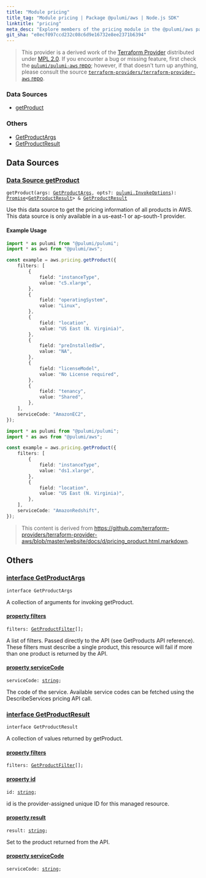 ```yaml
---
title: "Module pricing"
title_tag: "Module pricing | Package @pulumi/aws | Node.js SDK"
linktitle: "pricing"
meta_desc: "Explore members of the pricing module in the @pulumi/aws package."
git_sha: "e8ecf097ccd232c08c6d9e16732e8ee2371b6394"
---
```


<!-- WARNING: this page was generated by a tool. Do not edit it by hand. -->
<!-- To change it, please see https://github.com/pulumi/docs/tree/master/tools/tscdocgen. -->


> This provider is a derived work of the [Terraform Provider](https://github.com/terraform-providers/terraform-provider-aws)
> distributed under [MPL 2.0](https://www.mozilla.org/en-US/MPL/2.0/). If you encounter a bug or missing feature,
> first check the [`pulumi/pulumi-aws` repo](https://github.com/pulumi/pulumi-aws/issues); however, if that doesn't turn up anything,
> please consult the source [`terraform-providers/terraform-provider-aws` repo](https://github.com/terraform-providers/terraform-provider-aws/issues).






<h3>Data Sources</h3>
<ul class="api">
    <li><a href="#getProduct"><span class="symbol datasource"></span>getProduct</a></li>
</ul>

<h3>Others</h3>
<ul class="api">
    <li><a href="#GetProductArgs"><span class="symbol api"></span>GetProductArgs</a></li>
    <li><a href="#GetProductResult"><span class="symbol api"></span>GetProductResult</a></li>
</ul>



<h2 id="data-sources">Data Sources</h2>
<h3 class="pdoc-module-header" id="getProduct" data-link-title="getProduct">
    <a href="https://github.com/pulumi/pulumi-aws/blob/{{< param git_sha >}}/sdk/nodejs/pricing/getProduct.ts#L71">
        Data Source <strong>getProduct</strong>
    </a>
</h3>


<pre class="highlight"><code><span class='kd'></span>getProduct(args: <a href='#GetProductArgs'>GetProductArgs</a>, opts?: <a href='/docs/reference/pkg/nodejs/pulumi/pulumi/#InvokeOptions'>pulumi.InvokeOptions</a>): <a href='https://developer.mozilla.org/en-US/docs/Web/JavaScript/Reference/Global_Objects/Promise'>Promise</a>&lt;<a href='#GetProductResult'>GetProductResult</a>&gt; &amp; <a href='#GetProductResult'>GetProductResult</a></code></pre>


Use this data source to get the pricing information of all products in AWS.
This data source is only available in a us-east-1 or ap-south-1 provider.

#### Example Usage

```typescript
import * as pulumi from "@pulumi/pulumi";
import * as aws from "@pulumi/aws";

const example = aws.pricing.getProduct({
    filters: [
        {
            field: "instanceType",
            value: "c5.xlarge",
        },
        {
            field: "operatingSystem",
            value: "Linux",
        },
        {
            field: "location",
            value: "US East (N. Virginia)",
        },
        {
            field: "preInstalledSw",
            value: "NA",
        },
        {
            field: "licenseModel",
            value: "No License required",
        },
        {
            field: "tenancy",
            value: "Shared",
        },
    ],
    serviceCode: "AmazonEC2",
});
```

```typescript
import * as pulumi from "@pulumi/pulumi";
import * as aws from "@pulumi/aws";

const example = aws.pricing.getProduct({
    filters: [
        {
            field: "instanceType",
            value: "ds1.xlarge",
        },
        {
            field: "location",
            value: "US East (N. Virginia)",
        },
    ],
    serviceCode: "AmazonRedshift",
});
```

> This content is derived from https://github.com/terraform-providers/terraform-provider-aws/blob/master/website/docs/d/pricing_product.html.markdown.


<h2 id="apis">Others</h2>
<h3 class="pdoc-module-header" id="GetProductArgs" data-link-title="GetProductArgs">
    <a href="https://github.com/pulumi/pulumi-aws/blob/{{< param git_sha >}}/sdk/nodejs/pricing/getProduct.ts#L90">
        interface <strong>GetProductArgs</strong>
    </a>
</h3>

<pre class="highlight"><code><span class='kr'>interface</span> <span class='nx'>GetProductArgs</span></code></pre>

A collection of arguments for invoking getProduct.

<h4 class="pdoc-member-header" id="GetProductArgs-filters">
<a class="pdoc-child-name" href="https://github.com/pulumi/pulumi-aws/blob/{{< param git_sha >}}/sdk/nodejs/pricing/getProduct.ts#L94">property <b>filters</b></a>
</h4>

<pre class="highlight"><code><span class='kd'></span>filters: <a href='/docs/reference/pkg/nodejs/pulumi/aws/types/input/#GetProductFilter'>GetProductFilter</a>[];</code></pre>

A list of filters. Passed directly to the API (see GetProducts API reference). These filters must describe a single product, this resource will fail if more than one product is returned by the API.

<h4 class="pdoc-member-header" id="GetProductArgs-serviceCode">
<a class="pdoc-child-name" href="https://github.com/pulumi/pulumi-aws/blob/{{< param git_sha >}}/sdk/nodejs/pricing/getProduct.ts#L98">property <b>serviceCode</b></a>
</h4>

<pre class="highlight"><code><span class='kd'></span>serviceCode: <span class='kd'><a href='https://developer.mozilla.org/en-US/docs/Web/JavaScript/Reference/Global_Objects/String'>string</a></span>;</code></pre>

The code of the service. Available service codes can be fetched using the DescribeServices pricing API call.

<h3 class="pdoc-module-header" id="GetProductResult" data-link-title="GetProductResult">
    <a href="https://github.com/pulumi/pulumi-aws/blob/{{< param git_sha >}}/sdk/nodejs/pricing/getProduct.ts#L104">
        interface <strong>GetProductResult</strong>
    </a>
</h3>

<pre class="highlight"><code><span class='kr'>interface</span> <span class='nx'>GetProductResult</span></code></pre>

A collection of values returned by getProduct.

<h4 class="pdoc-member-header" id="GetProductResult-filters">
<a class="pdoc-child-name" href="https://github.com/pulumi/pulumi-aws/blob/{{< param git_sha >}}/sdk/nodejs/pricing/getProduct.ts#L105">property <b>filters</b></a>
</h4>

<pre class="highlight"><code><span class='kd'></span>filters: <a href='/docs/reference/pkg/nodejs/pulumi/aws/types/output/#GetProductFilter'>GetProductFilter</a>[];</code></pre>
<h4 class="pdoc-member-header" id="GetProductResult-id">
<a class="pdoc-child-name" href="https://github.com/pulumi/pulumi-aws/blob/{{< param git_sha >}}/sdk/nodejs/pricing/getProduct.ts#L114">property <b>id</b></a>
</h4>

<pre class="highlight"><code><span class='kd'></span>id: <span class='kd'><a href='https://developer.mozilla.org/en-US/docs/Web/JavaScript/Reference/Global_Objects/String'>string</a></span>;</code></pre>

id is the provider-assigned unique ID for this managed resource.

<h4 class="pdoc-member-header" id="GetProductResult-result">
<a class="pdoc-child-name" href="https://github.com/pulumi/pulumi-aws/blob/{{< param git_sha >}}/sdk/nodejs/pricing/getProduct.ts#L109">property <b>result</b></a>
</h4>

<pre class="highlight"><code><span class='kd'></span>result: <span class='kd'><a href='https://developer.mozilla.org/en-US/docs/Web/JavaScript/Reference/Global_Objects/String'>string</a></span>;</code></pre>

Set to the product returned from the API.

<h4 class="pdoc-member-header" id="GetProductResult-serviceCode">
<a class="pdoc-child-name" href="https://github.com/pulumi/pulumi-aws/blob/{{< param git_sha >}}/sdk/nodejs/pricing/getProduct.ts#L110">property <b>serviceCode</b></a>
</h4>

<pre class="highlight"><code><span class='kd'></span>serviceCode: <span class='kd'><a href='https://developer.mozilla.org/en-US/docs/Web/JavaScript/Reference/Global_Objects/String'>string</a></span>;</code></pre>
